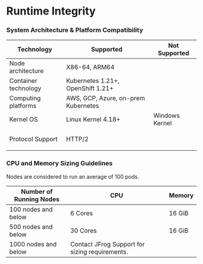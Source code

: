 # Runtime Integrity

### System Architecture & Platform Compatibility

| Technology                     | Supported                           | Not Supported  |
| ------------------------------ | ----------------------------------- | -------------- |
| Node architecture              | X86-64, ARM64                       |                |
| Container technology           | Kubernetes 1.21+, OpenShift 1.21+   |                |
| Computing platforms            | AWS, GCP, Azure, on-prem Kubernetes |                |
| Kernel OS                      | Linux Kernel 4.18+                  | Windows Kernel |
| <p></p><p>Protocol Support</p> | HTTP/2                              |                |

### CPU and Memory Sizing Guidelines

Nodes are considered to run an average of 100 pods.

| Number of Running Nodes | CPU                                            | Memory |
| ----------------------- | ---------------------------------------------- | ------ |
| 100 nodes and below     | 6 Cores                                        | 16 GiB |
| 500 nodes and below     | 30 Cores                                       | 16 GiB |
| 1000 nodes and below    | Contact JFrog Support for sizing requirements. |        |
